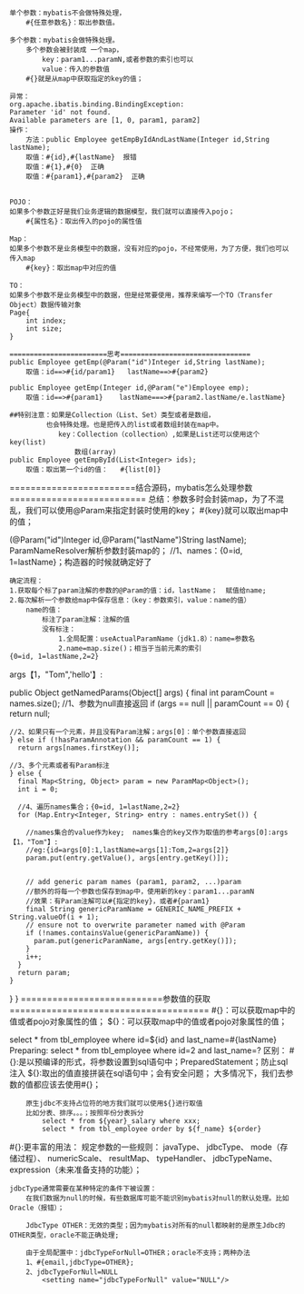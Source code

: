     单个参数：mybatis不会做特殊处理，
        #{任意参数名}：取出参数值。
        
    多个参数：mybatis会做特殊处理。
        多个参数会被封装成 一个map，
            key：param1...paramN,或者参数的索引也可以
            value：传入的参数值
        #{}就是从map中获取指定的key的值；
	
	异常：
	org.apache.ibatis.binding.BindingException: 
	Parameter 'id' not found. 
	Available parameters are [1, 0, param1, param2]
	操作：
		方法：public Employee getEmpByIdAndLastName(Integer id,String lastName);
		取值：#{id},#{lastName}  报错
		取值：#{1},#{0}  正确
		取值：#{param1},#{param2}  正确


    POJO：
    如果多个参数正好是我们业务逻辑的数据模型，我们就可以直接传入pojo；
        #{属性名}：取出传入的pojo的属性值	
    
    Map：
    如果多个参数不是业务模型中的数据，没有对应的pojo，不经常使用，为了方便，我们也可以传入map
        #{key}：取出map中对应的值
    
    TO：
    如果多个参数不是业务模型中的数据，但是经常要使用，推荐来编写一个TO（Transfer Object）数据传输对象
    Page{
        int index;
        int size;
    }

    ========================思考================================	
    public Employee getEmp(@Param("id")Integer id,String lastName);
        取值：id==>#{id/param1}   lastName==>#{param2}
    
    public Employee getEmp(Integer id,@Param("e")Employee emp);
        取值：id==>#{param1}    lastName===>#{param2.lastName/e.lastName}
    
    ##特别注意：如果是Collection（List、Set）类型或者是数组，
             也会特殊处理。也是把传入的list或者数组封装在map中。
                key：Collection（collection）,如果是List还可以使用这个key(list)
                    数组(array)
    public Employee getEmpById(List<Integer> ids);
        取值：取出第一个id的值：   #{list[0]}
	
========================结合源码，mybatis怎么处理参数==========================
总结：参数多时会封装map，为了不混乱，我们可以使用@Param来指定封装时使用的key；
#{key}就可以取出map中的值；

(@Param("id")Integer id,@Param("lastName")String lastName);
ParamNameResolver解析参数封装map的；
//1、names：{0=id, 1=lastName}；构造器的时候就确定好了

	确定流程：
	1.获取每个标了param注解的参数的@Param的值：id，lastName；  赋值给name;
	2.每次解析一个参数给map中保存信息：（key：参数索引，value：name的值）
		name的值：
			标注了param注解：注解的值
			没有标注：
				1.全局配置：useActualParamName（jdk1.8）：name=参数名
				2.name=map.size()；相当于当前元素的索引
	{0=id, 1=lastName,2=2}
				

args【1，"Tom",'hello'】:

public Object getNamedParams(Object[] args) {
    final int paramCount = names.size();
    //1、参数为null直接返回
    if (args == null || paramCount == 0) {
      return null;
     
    //2、如果只有一个元素，并且没有Param注解；args[0]：单个参数直接返回
    } else if (!hasParamAnnotation && paramCount == 1) {
      return args[names.firstKey()];
      
    //3、多个元素或者有Param标注
    } else {
      final Map<String, Object> param = new ParamMap<Object>();
      int i = 0;
      
      //4、遍历names集合；{0=id, 1=lastName,2=2}
      for (Map.Entry<Integer, String> entry : names.entrySet()) {
      
      	//names集合的value作为key;  names集合的key又作为取值的参考args[0]:args【1，"Tom"】:
      	//eg:{id=args[0]:1,lastName=args[1]:Tom,2=args[2]}
        param.put(entry.getValue(), args[entry.getKey()]);
        
        
        // add generic param names (param1, param2, ...)param
        //额外的将每一个参数也保存到map中，使用新的key：param1...paramN
        //效果：有Param注解可以#{指定的key}，或者#{param1}
        final String genericParamName = GENERIC_NAME_PREFIX + String.valueOf(i + 1);
        // ensure not to overwrite parameter named with @Param
        if (!names.containsValue(genericParamName)) {
          param.put(genericParamName, args[entry.getKey()]);
        }
        i++;
      }
      return param;
    }
  }
}
===========================参数值的获取======================================
#{}：可以获取map中的值或者pojo对象属性的值；
${}：可以获取map中的值或者pojo对象属性的值；


select * from tbl_employee where id=${id} and last_name=#{lastName}
Preparing: select * from tbl_employee where id=2 and last_name=?
	区别：
		#{}:是以预编译的形式，将参数设置到sql语句中；PreparedStatement；防止sql注入
		${}:取出的值直接拼装在sql语句中；会有安全问题；
		大多情况下，我们去参数的值都应该去使用#{}；
		
		原生jdbc不支持占位符的地方我们就可以使用${}进行取值
		比如分表、排序。。。；按照年份分表拆分
			select * from ${year}_salary where xxx;
			select * from tbl_employee order by ${f_name} ${order}

#{}:更丰富的用法：
	规定参数的一些规则：
	javaType、 jdbcType、 mode（存储过程）、 numericScale、
	resultMap、 typeHandler、 jdbcTypeName、 expression（未来准备支持的功能）；

	jdbcType通常需要在某种特定的条件下被设置：
		在我们数据为null的时候，有些数据库可能不能识别mybatis对null的默认处理。比如Oracle（报错）；
		
		JdbcType OTHER：无效的类型；因为mybatis对所有的null都映射的是原生Jdbc的OTHER类型，oracle不能正确处理;
		
		由于全局配置中：jdbcTypeForNull=OTHER；oracle不支持；两种办法
		1、#{email,jdbcType=OTHER};
		2、jdbcTypeForNull=NULL
			<setting name="jdbcTypeForNull" value="NULL"/>
			
		
		
		

	